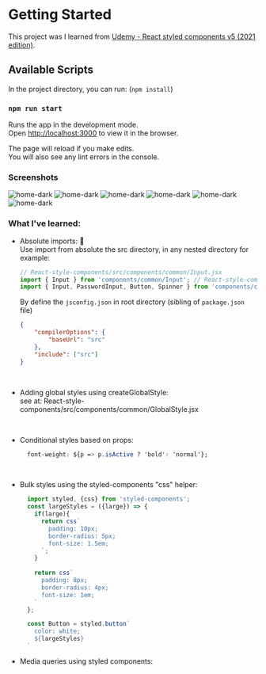 # Getting Started

This project was I learned from  [Udemy - React styled components v5 (2021 edition)](https://www.udemy.com/course/react-styled-components/).

## Available Scripts

In the project directory, you can run: (`npm install`)

### `npm run start`

Runs the app in the development mode.\
Open [http://localhost:3000](http://localhost:3000) to view it in the browser.

The page will reload if you make edits.\
You will also see any lint errors in the console.

### Screenshots

![home-dark](./screenshots/home.png)
![home-dark](./screenshots/login-dark.png)
![home-dark](./screenshots/home-dark.png)
![home-dark](./screenshots/login-mobile.png)
![home-dark](./screenshots/spinner.png)
![home-dark](./screenshots/home-mobile-nav.png)

### What I've learned:

* Absolute imports: 🤯 <br>
    Use import from absolute the src directory, in any nested directory for example:
    ```jsx
    // React-style-components/src/components/common/Input.jsx
    import { Input } from 'components/common/Input'; // React-style-components/src/components/common/PasswordInput.jsx
    import { Input, PasswordInput, Button, Spinner } from 'components/common/Input'; // React-style-components/src/screens/Login.jsx
    ```

    By define the `jsconfig.json` in root directory (sibling of `package.json` file)
    ```json
    {
        "compilerOptions": {
            "baseUrl": "src"
        },
        "include": ["src"]
    }
    ```
<br>

* Adding global styles using createGlobalStyle: <br>
  see at: React-style-components/src/components/common/GlobalStyle.jsx <br>
<br>
  
* Conditional styles based on props: <br>
  ```css
    font-weight: ${p => p.isActive ? 'bold': 'normal'};
  ```
  
<br>
  
* Bulk styles using the styled-components "css" helper: <br> 
  ```jsx
    import styled, {css} from 'styled-components';
    const largeStyles = ({large}) => {
      if(large){
        return css`
          padding: 10px;
          border-radius: 5px;
          font-size: 1.5em;
        `;
      }
        
      return css`
        padding: 8px;
        border-radius: 4px;
        font-size: 1em; 
      `
    };
  
    const Button = styled.button`
      color: white;
      ${largeStyles}
    `
  ```  



* Media queries using styled components: <br>
    
